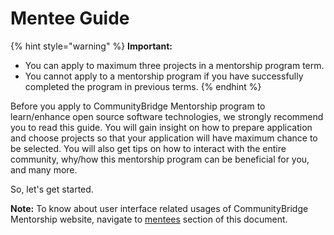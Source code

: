 # Mentee Guide

{% hint style="warning" %}
**Important:** 

* You can apply to maximum three projects in a mentorship program term.
* You cannot apply to a mentorship program if you have successfully completed the program in previous terms.
{% endhint %}

Before you apply to CommunityBridge Mentorship program to learn/enhance open source software technologies, we strongly recommend you to read this guide. You will gain insight on how to prepare application and choose projects so that your application will have maximum chance to be selected. You will also get tips on how to interact with the entire community, why/how this mentorship program can be beneficial for you, and many more.

So, let's get started.

**Note:** To know about user interface related usages of CommunityBridge Mentorship website, navigate to [mentees](../mentees/) section of this document.

